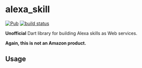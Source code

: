 # alexa\_skill
[![Pub](https://img.shields.io/pub/v/alexa_skill.svg)](https://pub.dartlang.org/packages/alexa_skill)
[![build status](https://travis-ci.org/thosakwe/alexa_skill.svg)](https://travis-ci.org/thosakwe/alexa_skill)

**Unofficial** Dart library for building Alexa skills as
Web services.

**Again, this is not an Amazon product.**

## Usage
